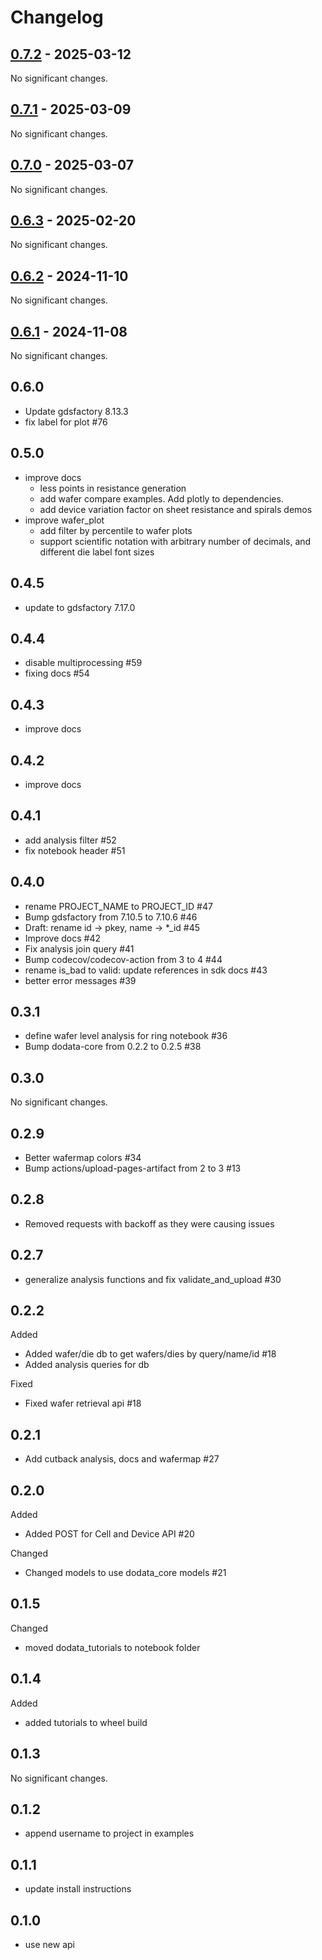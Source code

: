 # Changelog

<!-- towncrier release notes start -->

## [0.7.2](https://github.com/doplaydo/DoData_SDK/releases/v0.7.2) - 2025-03-12

No significant changes.


## [0.7.1](https://github.com/doplaydo/DoData_SDK/releases/v0.7.1) - 2025-03-09

No significant changes.


## [0.7.0](https://github.com/doplaydo/DoData_SDK/releases/v0.7.0) - 2025-03-07

No significant changes.


## [0.6.3](https://github.com/doplaydo/DoData_SDK/releases/v0.6.3) - 2025-02-20

No significant changes.


## [0.6.2](https://github.com/doplaydo/DoData_SDK/releases/v0.6.2) - 2024-11-10

No significant changes.


## [0.6.1](https://github.com/doplaydo/DoData_SDK/releases/v0.6.1) - 2024-11-08

No significant changes.


## 0.6.0

- Update gdsfactory 8.13.3
- fix label for plot #76

## 0.5.0

- improve docs 
    - less points in resistance generation
    - add wafer compare examples. Add plotly to dependencies.
    - add device variation factor on sheet resistance and spirals demos
- improve wafer_plot
    * add filter by percentile to wafer plots
    * support scientific notation with arbitrary number of decimals, and different die label font sizes

## 0.4.5

- update to gdsfactory 7.17.0

## 0.4.4

- disable multiprocessing #59
- fixing docs #54

## 0.4.3

- improve docs

## 0.4.2

- improve docs

## 0.4.1

- add analysis filter #52
- fix notebook header #51

## 0.4.0

- rename PROJECT_NAME to PROJECT_ID #47
- Bump gdsfactory from 7.10.5 to 7.10.6 #46
- Draft: rename id -> pkey, name -> *_id #45
- Improve docs #42
- Fix analysis join query #41
- Bump codecov/codecov-action from 3 to 4 #44
- rename is_bad to valid: update references in sdk docs #43
- better error messages #39

## 0.3.1

- define wafer level analysis for ring notebook #36
-  Bump dodata-core from 0.2.2 to 0.2.5 #38

## 0.3.0

No significant changes.


## 0.2.9

- Better wafermap colors #34
- Bump actions/upload-pages-artifact from 2 to 3 #13


## 0.2.8


- Removed requests with backoff as they were causing issues 

## 0.2.7

- generalize analysis functions and fix validate_and_upload #30


## 0.2.2

Added

- Added wafer/die db to get wafers/dies by query/name/id #18
- Added analysis queries for db 

Fixed

- Fixed wafer retrieval api #18

## 0.2.1

- Add cutback analysis, docs and wafermap #27

## 0.2.0

Added

- Added POST for Cell and Device API #20


Changed

- Changed models to use dodata_core models #21


## 0.1.5


Changed

- moved dodata_tutorials to notebook folder 

## 0.1.4


Added

- added tutorials to wheel build 

## 0.1.3

No significant changes.


## 0.1.2

- append username to project in examples

## 0.1.1

- update install instructions


## 0.1.0

- use new api
